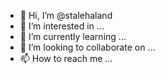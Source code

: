 - 👋 Hi, I’m @stalehaland
- 👀 I’m interested in ...
- 🌱 I’m currently learning ...
- 💞️ I’m looking to collaborate on ...
- 📫 How to reach me ...

<!---
stalehaland/stalehaland is a ✨ special ✨ repository because its `README.md` (this file) appears on your GitHub profile.
You can click the Preview link to take a look at your changes.
--->
